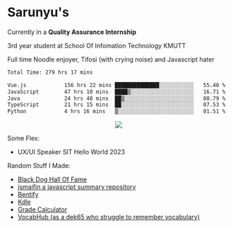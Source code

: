 # Sarunyu's
<p>Currently in a <strong>Quality Assurance Internship</strong></p>
<p>3rd year student at School Of Infomation Technology KMUTT</p>
<p>Full time Noodle enjoyer, Tifosi (with crying noise) and Javascript hater</p>

<!--START_SECTION:waka-->

```txt
Total Time: 279 hrs 17 mins

Vue.js            156 hrs 22 mins ██████████████░░░░░░░░░░░   55.40 %
JavaScript        47 hrs 10 mins  ████▒░░░░░░░░░░░░░░░░░░░░   16.71 %
Java              24 hrs 48 mins  ██▒░░░░░░░░░░░░░░░░░░░░░░   08.79 %
TypeScript        21 hrs 15 mins  ██░░░░░░░░░░░░░░░░░░░░░░░   07.53 %
Python            4 hrs 16 mins   ▒░░░░░░░░░░░░░░░░░░░░░░░░   01.51 %
```

<!--END_SECTION:waka-->
<div align=center>
  <img src="https://skillicons.dev/icons?i=typescript,javascript,nodejs,java,spring,react,vue,mysql,mongodb,docker,linux" />
</div>

Some Flex:
- UX/UI Speaker SIT Hello World 2023

Random Stuff I Made:
- [Black Dog Hall Of Fame](https://bdoghalloffame.vercel.app/)
- [jsmaifin a javascript summary repository](https://github.com/ssarunyu/js-maifin)
- [Bentify](https://bentify.vercel.app/)
- [Kdle](https://kdle.vercel.app/)
- [Grade Calculator](https://grade-calculator-virid.vercel.app/)
- [VocabHub (as a dek65 who struggle to remember vocabulary)](https://vocabhub.vercel.app/)

